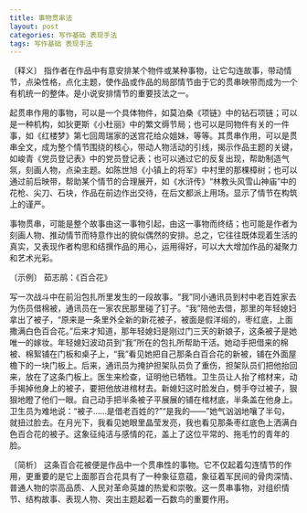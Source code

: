 ```yaml
---
title: 事物贯串法
layout: post
categories: 写作基础 表现手法
tags: 写作基础 表现手法
---
```


〔释义〕 指作者在作品中有意安排某个物件或某种事物，让它勾连故事，带动情节，点染性格，点化主题，使作品或作品的局部情节由于它的贯串映带而成为一个有机统一的整体。是小说安排情节的重要技法之一。

起贯串作用的事物，可以是一个具体物件，如莫泊桑《项链》中的钻石项链；可以是一种机构，如狄更斯《小杜丽》中的繁文缛节局；也可以是同物件有关的一件事，如《红楼梦》第七回周瑞家的送宫花给众姐妹，等等。其贯串作用，可以是贯串全文，成为整个情节围绕的核心，带动人物活动的引线，揭示作品主题的关键，如峻青《党员登记表》中的党员登记表；也可以通过它的反复出现，帮助制造气氛，刻画人物，点染主题。如陈世旭《小镇上的将军》中村里的那棵樟树；也可以通过前后映带，帮助某个情节的合理展开，如《水浒传》“林教头风雪山神庙”中的花枪、尖刀、石块，作品在前边作出交待，在后文都派上用场。显示了情节在构筑上的谨严。

事物贯串，可能是整个故事由这一事物引起，由这一事物而终结；也可能是作者为刻画人物、推动情节而特意作出的貌似偶然的安排。总之，它往往既体现着生活的真实，又表现作者构思和结撰作品的用心，运用得好，可以大大增加作品的凝聚力和艺术光彩。

〔示例〕 茹志鹃：《百合花》

写一次战斗中在前沿包扎所里发生的一段故事。“我”同小通讯员到村中老百姓家去为伤员借棉被，通讯员在一家农民那里碰了钉子。“我”陪他去借，那里的年轻媳妇拿出了被子，“原来是一条里外全新的新花被子，被面是假洋缎的，枣红底，上面撒满白色百合花。”后来才知道，那年轻媳妇是刚过门三天的新娘子，这条被子是她唯一的嫁妆。年轻媳妇波动员到“我”所在的包扎所帮助干活。她动手把借来的棉被、棉絮铺在门板和桌子上，“我”看见她把自己那条白百合花的新被，铺在外面屋檐下的一块门板上。后来，通讯员为掩护担架队员负了重伤，担架队员们把他抬回来，放在了这条门板上。医生来检查，证明他已牺牲。卫生员让人抬了棺材来，动手揭掉他身上的被子，要把他放进棺材去。新媳妇这时脸发白，劈手夺过被子，狠狠地瞪了他们一眼。自己动手把半条被子平展展的铺在棺材底，半条盖在他身上。卫生员为难地说：“被子……是借老百姓的?”“是我的——”她气汹汹地嚷了半句，就扭过脸去。在月光下，我看见她眼里晶莹发亮，我也看见那条枣红底色上洒满白色百合花的被子。这象征纯洁与感情的花，盖上了这位平常的、拖毛竹的青年的脸。

〔简析〕 这条百合花被便是作品中一个贯串性的事物。它不仅起着勾连情节的作用，更重要的是它上面那百合花具有了一种象征意蕴，象征着军民间的骨肉深情、普通人物的崇高品质、人民对革命英雄的热爱和崇敬。这一贯串事物，对组织情节、结构故事、表现人物、突出主题起着一石数鸟的重要作用。 
